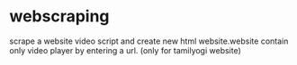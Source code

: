 # webscraping
scrape a website video script and create new html website.website contain only video player by entering a url. (only for tamilyogi website)
